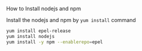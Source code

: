 How to Install nodejs and npm

Install the nodejs and npm by `yum install` command

``` bash
yum install epel-release
yum install nodejs
yum install -y npm --enablerepo=epel
```


